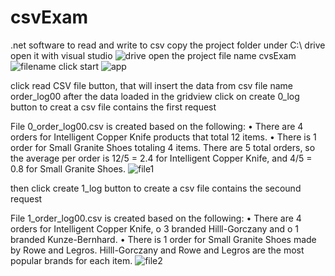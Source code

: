 # csvExam
.net software to read and write to csv
copy the project folder under C:\ drive
open it with visual studio
![drive](https://user-images.githubusercontent.com/70014963/189326881-d2a07045-f2ad-4c43-8050-178065e3c4af.jpg)
open the project file name cvsExam
![filename](https://user-images.githubusercontent.com/70014963/189327169-86d8c637-331e-4d9e-af8b-da480135b10f.jpg)
click start 
![app](https://user-images.githubusercontent.com/70014963/189327544-1fb42b17-3ce3-4f4f-ba8e-8b49de41f052.jpg)

click read CSV file button, that will insert the data from csv file name order_log00
after the data loaded in the gridview 
click on create 0_log button to creat a csv file contains the first request

File 0_order_log00.csv is created based on the following:
• There are 4 orders for Intelligent Copper Knife products that total 12 items.
• There is 1 order for Small Granite Shoes totaling 4 items.
There are 5 total orders, so the average per order is 12/5 = 2.4 for Intelligent Copper Knife,
and 4/5 = 0.8 for Small Granite Shoes.
![file1](https://user-images.githubusercontent.com/70014963/189328775-392c679c-9e00-40e7-b748-4997b67b6117.jpg)


then click create 1_log button to create a csv file contains the secound request

File 1_order_log00.csv is created based on the following:
• There are 4 orders for Intelligent Copper Knife,
o 3 branded Hilll-Gorczany and
o 1 branded Kunze-Bernhard.
• There is 1 order for Small Granite Shoes made by Rowe and Legros.
Hilll-Gorczany and Rowe and Legros are the most popular brands for each item.
![file2](https://user-images.githubusercontent.com/70014963/189328917-8344c109-38e7-4a26-a549-ac4118ad3cac.jpg)

